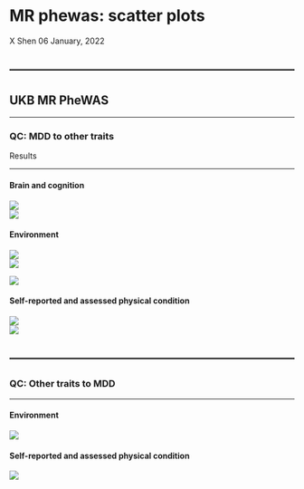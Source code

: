 MR phewas: scatter plots
================
X Shen
06 January, 2022

## ————————————————————————

## UKB MR PheWAS

-----

### QC: MDD to other traits

Results

-----

#### Brain and cognition

<img src="QC.scatterplot.mr_phewas_files/figure-gfm/unnamed-chunk-1-1.png" style="display: block; margin: auto;" />

<img src="QC.scatterplot.mr_phewas_files/figure-gfm/unnamed-chunk-2-1.png" style="display: block; margin: auto;" />

#### Environment

<img src="QC.scatterplot.mr_phewas_files/figure-gfm/unnamed-chunk-3-1.png" style="display: block; margin: auto;" /><img src="QC.scatterplot.mr_phewas_files/figure-gfm/unnamed-chunk-3-2.png" style="display: block; margin: auto;" />

<img src="QC.scatterplot.mr_phewas_files/figure-gfm/unnamed-chunk-4-1.png" style="display: block; margin: auto;" />

#### Self-reported and assessed physical condition

<img src="QC.scatterplot.mr_phewas_files/figure-gfm/unnamed-chunk-5-1.png" style="display: block; margin: auto;" />

<img src="QC.scatterplot.mr_phewas_files/figure-gfm/unnamed-chunk-6-1.png" style="display: block; margin: auto;" />

## ————————————————————————

### QC: Other traits to MDD

-----

#### Environment

<img src="QC.scatterplot.mr_phewas_files/figure-gfm/unnamed-chunk-7-1.png" style="display: block; margin: auto;" />

#### Self-reported and assessed physical condition

<img src="QC.scatterplot.mr_phewas_files/figure-gfm/unnamed-chunk-8-1.png" style="display: block; margin: auto;" />

